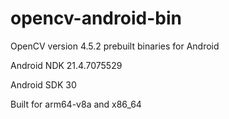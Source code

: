 # opencv-android-bin

OpenCV version 4.5.2 prebuilt binaries for Android

Android NDK 21.4.7075529

Android SDK 30

Built for arm64-v8a and x86_64
